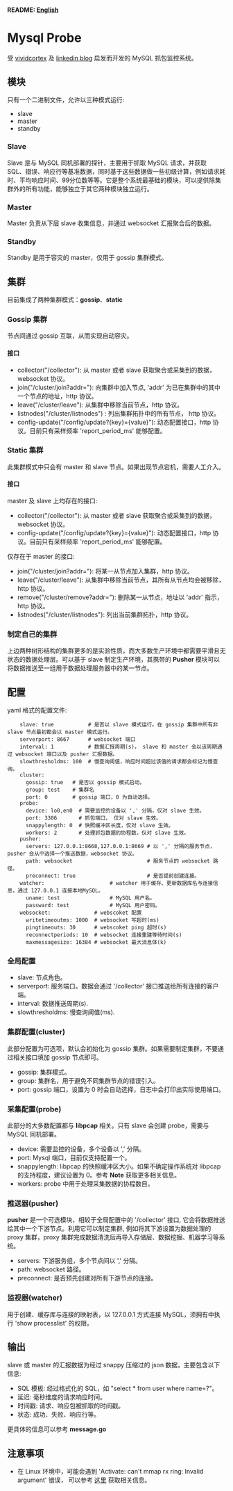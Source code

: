 #### README: [English](README.md)

# Mysql Probe
受 [vividcortex](https://www.vividcortex.com/) 及 [linkedin blog](https://engineering.linkedin.com/blog/2017/09/query-analyzer--a-tool-for-analyzing-mysql-queries-without-overh) 启发而开发的 MySQL 抓包监控系统。

## 模块
只有一个二进制文件，允许以三种模式运行:
* slave
* master
* standby

### Slave
Slave 是与 MySQL 同机部署的探针，主要用于抓取 MySQL 请求，并获取 SQL、错误、响应行等基准数据，同时基于这些数据做一些初级计算，例如请求耗时、平均响应时间、99分位数等等。它是整个系统最基础的模块，可以提供除集群外的所有功能，能够独立于其它两种模块独立运行。

### Master
Master 负责从下层 slave 收集信息，并通过 websocket 汇报聚合后的数据。

### Standby
Standby 是用于容灾的 master，仅用于 gossip 集群模式。

## 集群
目前集成了两种集群模式：**gossip**、**static**

### Gossip 集群
节点间通过 gossip 互联，从而实现自动容灾。

#### 接口
* collector("/collector"): 从 master 或者 slave 获取聚合或采集到的数据，websocket 协议。
* join("/cluster/join?addr="): 向集群中加入节点, 'addr' 为已在集群中的其中一个节点的地址，http 协议。
* leave("/cluster/leave"): 从集群中移除当前节点，http 协议。
* listnodes("/cluster/listnodes") : 列出集群拓扑中的所有节点， http 协议。
* config-update("/config/update?{key}={value}"): 动态配置接口，http 协议。目前只有采样频率 'report\_period\_ms' 能够配置。

### Static 集群
此集群模式中只会有 master 和 slave 节点。如果出现节点宕机，需要人工介入。

#### 接口

master 及 slave 上均存在的接口:
* collector("/collector"): 从 master 或者 slave 获取聚合或采集到的数据，websocket 协议。
* config-update("/config/update?{key}={value}"): 动态配置接口，http 协议。目前只有采样频率 'report\_period\_ms' 能够配置。

仅存在于 master 的接口:
* join("/cluster/join?addr="): 将某一从节点加入集群，http 协议。
* leave("/cluster/leave"): 从集群中移除当前节点，其所有从节点均会被移除，http 协议。
* remove("/cluster/remove?addr="): 删除某一从节点，地址以 'addr' 指示，http 协议。
* listnodes("/cluster/listnodes"): 列出当前集群拓扑，http 协议。

### 制定自己的集群

上边两种树形结构的集群更多的是实验性质，而大多数生产环境中都需要平滑且无状态的数据处理层。可以基于 slave 制定生产环境，其携带的 **Pusher** 模块可以将数据推送至一组用于数据处理服务器中的某一节点。

## 配置
yaml 格式的配置文件:

        slave: true           # 是否以 slave 模式运行。在 gossip 集群中所有非 slave 节点最初都会以 master 模式运行。
        serverport: 8667      # websocket 端口
        interval: 1           # 数据汇报周期(s)， slave 和 master 会以该周期通过 websocket 端口以及 pusher 汇报数据。
        slowthresholdms: 100  # 慢查询阈值，响应时间超过该值的请求都会标记为慢查询。
        cluster:
          gossip: true   # 是否以 gossip 模式启动。
          group: test    # 集群名
          port: 0        # gossip 端口，0 为自动选择。
        probe:
          device: lo0,en0  # 需要监控的设备以 ',' 分隔，仅对 slave 生效。
          port: 3306       # 抓包端口， 仅对 slave 生效。
          snappylength: 0  # 快照缓冲区长度，仅对 slave 生效。
          workers: 2       # 处理抓包数据的协程数，仅对 slave 生效。
        pusher:
          servers: 127.0.0.1:8668,127.0.0.1:8669 # 以 ',' 分隔的服务节点，pusher 会从中选择一个推送数据，websocket 协议。
          path: websocket                        # 服务节点的 websocket 路径。
          preconnect: true                       # 是否提前创建连接。
        watcher:                     # watcher 用于缓存、更新数据库名与连接信息，通过 127.0.0.1 连接本地MySQL。
          uname: test                # MySQL 用户名。
          passward: test             # MySQL 用户密码。
        websocket:              # webscoket 配置
          writetimeoutms: 1000  # websocket 写超时(ms)
          pingtimeouts: 30      # webscoket ping 超时(s)
          reconnectperiods: 10  # websocket 连接重建等待时间(s)
          maxmessagesize: 16384 # websocket 最大消息体(k)

### 全局配置

* slave: 节点角色。
* serverport: 服务端口。数据会通过 '/collector' 接口推送给所有连接的客户端。
* interval: 数据推送周期(s).
* slowthresholdms: 慢查询阈值(ms).

### 集群配置(cluster)

此部分配置为可选项，默认会初始化为 gossip 集群。如果需要制定集群，不要通过相关接口填加 gossip 节点即可。

* gossip: 集群模式。
* group: 集群名，用于避免不同集群节点的错误引入。
* port: gossip 端口，设置为 0 时会自动选择，日志中会打印出实际使用端口。

### 采集配置(probe)

此部分的大多数配置都与 **libpcap** 相关。只有 slave 会创建 probe，需要与 MySQL 同机部署。

* device: 需要监控的设备，多个设备以 ',' 分隔。
* port: Mysql 端口，目前仅支持配置一个。
* snappylength: libpcap 的快照缓冲区大小。如果不确定操作系统对 libpcap 的支持程度，建议设置为 0。参考 **Note** 获取更多相关信息。
* workers: probe 中用于处理采集数据的协程数目。

### 推送器(pusher)

**pusher** 是一个可选模块，相较于全局配置中的 '/collector' 接口, 它会将数据推送给其中一个下游节点。利用它可以制定集群, 例如将其下游设置为数据处理的 proxy 集群，proxy 集群完成数据清洗后再导入存储层、数据挖掘、机器学习等系统。

* servers: 下游服务组，多个节点间以 ',' 分隔。
* path: websocket 路径。
* preconnect: 是否预先创建对所有下游节点的连接。

### 监视器(watcher)

用于创建、缓存库与连接的映射表，以 127.0.0.1 方式连接 MySQL，须拥有中执行 'show processlist' 的权限。

## 输出
slave 或 master 的汇报数据为经过 snappy 压缩过的 json 数据，主要包含以下信息:

* SQL 模板: 经过格式化的 SQL，如 "select * from user where name=?"。
* 延迟: 毫秒维度的请求响应时间。
* 时间戳: 请求、响应包被抓取的时间戳。
* 状态: 成功、失败、响应行等。

更具体的信息可以参考 **message.go**

## 注意事项
* 在 Linux 环境中，可能会遇到 'Activate: can't mmap rx ring: Invalid argument' 错误， 可以参考 [这里](https://stackoverflow.com/questions/11397367/issue-in-pcap-set-buffer-size) 获取相关信息。